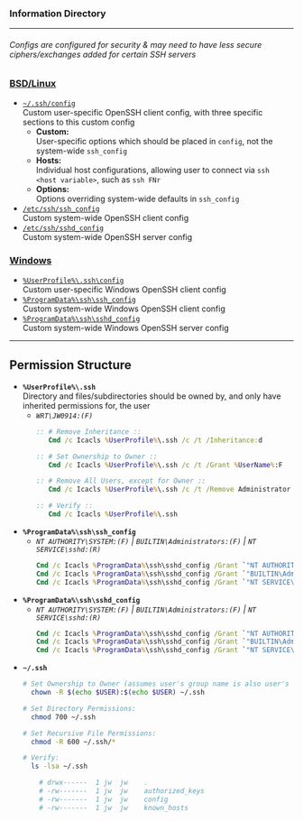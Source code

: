
### Information Directory ###
---

###### Configs are configured for security & may need to have less secure ciphers/exchanges added for certain SSH servers ######

### [BSD/Linux](BSD-Linux) ###
- [`~/.ssh/config`](BSD-Linux/config) <br> Custom user-specific OpenSSH client config, with three specific sections to this custom config
  - **Custom:** <br> User-specific options which should be placed in `config`, not the system-wide `ssh_config`
  - **Hosts:** <br> Individual host configurations, allowing user to connect via `ssh <host variable>`, such as `ssh FNr`
  - **Options:** <br> Options overriding system-wide defaults in `ssh_config`
- [`/etc/ssh/ssh_config`](BSD-Linux/ssh_config) <br> Custom system-wide OpenSSH client config
- [`/etc/ssh/sshd_config`](BSD-Linux/sshd_config) <br> Custom system-wide OpenSSH server config
### [Windows](Windows) ###
- [`%UserProfile%\.ssh\config`](Windows/config) <br> Custom user-specific Windows OpenSSH client config
- [`%ProgramData%\ssh\ssh_config`](Windows/ssh_config) <br> Custom system-wide Windows OpenSSH client config
- [`%ProgramData%\ssh\sshd_config`](Windows/sshd_config) <br> Custom system-wide Windows OpenSSH server config

---

## Permission Structure ##
- **`%UserProfile%\.ssh`** <br>
  Directory and files/subdirectories should be owned by, and only have inherited permissions for, the user
  - _`WRT\JW0914:(F)`_
    ```bat
    :: # Remove Inheritance ::
       Cmd /c Icacls %UserProfile%\.ssh /c /t /Inheritance:d

    :: # Set Ownership to Owner ::
       Cmd /c Icacls %UserProfile%\.ssh /c /t /Grant %UserName%:F

    :: # Remove All Users, except for Owner ::
       Cmd /c Icacls %UserProfile%\.ssh /c /t /Remove Administrator BUILTIN\Administrators BUILTIN Everyone System Users

    :: # Verify ::
       Cmd /c Icacls %UserProfile%\.ssh
    ```
- **`%ProgramData%\ssh\ssh_config`**
  - _`NT AUTHORITY\SYSTEM:(F)` | `BUILTIN\Administrators:(F)` | `NT SERVICE\sshd:(R)`_
    ```bat
    Cmd /c Icacls %ProgramData%\ssh\sshd_config /Grant `"NT AUTHORITY\SYSTEM`":F
    Cmd /c Icacls %ProgramData%\ssh\sshd_config /Grant `"BUILTIN\Administrators`":F
    Cmd /c Icacls %ProgramData%\ssh\sshd_config /Grant `"NT SERVICE\sshd`":F
    ```
- **`%ProgramData%\ssh\sshd_config`**
  - _`NT AUTHORITY\SYSTEM:(F)` | `BUILTIN\Administrators:(F)` | `NT SERVICE\sshd:(R)`_
    ```bat
    Cmd /c Icacls %ProgramData%\ssh\sshd_config /Grant `"NT AUTHORITY\SYSTEM`":F
    Cmd /c Icacls %ProgramData%\ssh\sshd_config /Grant `"BUILTIN\Administrators`":F
    Cmd /c Icacls %ProgramData%\ssh\sshd_config /Grant `"NT SERVICE\sshd`":F
    ```
- **`~/.ssh`**
  ```bash
  # Set Ownership to Owner (assumes user's group name is also user's name)
    chown -R $(echo $USER):$(echo $USER) ~/.ssh

  # Set Directory Permissions:
    chmod 700 ~/.ssh

  # Set Recursive File Permissions:
    chmod -R 600 ~/.ssh/*

  # Verify: 
    ls -lsa ~/.ssh
  
      # drwx------  1 jw  jw    .
      # -rw-------  1 jw  jw    authorized_keys
      # -rw-------  1 jw  jw    config
      # -rw-------  1 jw  jw    known_hosts
  ```
